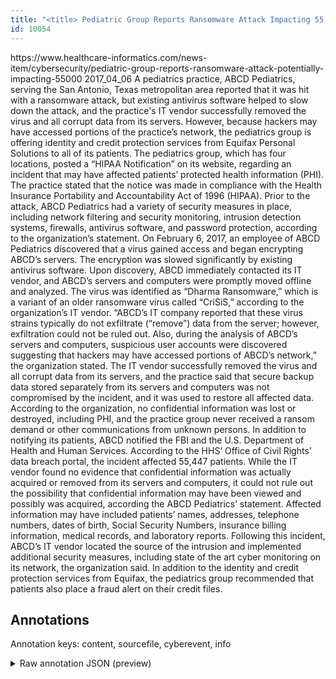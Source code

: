 ```yaml
---
title: "<title> Pediatric Group Reports Ransomware Attack Impacting 55,000 Patients’ Data  </title>"
id: 10054
---
```


<title> Pediatric Group Reports Ransomware Attack Impacting 55,000 Patients’ Data  </title>
<source> https://www.healthcare-informatics.com/news-item/cybersecurity/pediatric-group-reports-ransomware-attack-potentially-impacting-55000 </source>
<date> 2017_04_06 </date>
<text>
A pediatrics practice, ABCD Pediatrics, serving the San Antonio, Texas metropolitan area reported that it was hit with a ransomware attack, but existing antivirus software helped to slow down the attack, and the practice's IT vendor successfully removed the virus and all corrupt data from its servers. However, because hackers may have accessed portions of the practice’s network, the pediatrics group is offering identity and credit protection services from Equifax Personal Solutions to all of its patients.
The pediatrics group, which has four locations, posted a “HIPAA Notification” on its website, regarding an incident that may have affected patients’ protected health information (PHI). The practice stated that the notice was made in compliance with the Health Insurance Portability and Accountability Act of 1996 (HIPAA).
Prior to the attack, ABCD Pediatrics had a variety of security measures in place, including network filtering and security monitoring, intrusion detection systems, firewalls, antivirus software, and password protection, according to the organization’s statement.
On February 6, 2017, an employee of ABCD Pediatrics discovered that a virus gained access and began encrypting ABCD’s servers. The encryption was slowed significantly by existing antivirus software. Upon discovery, ABCD immediately contacted its IT vendor, and ABCD’s servers and computers were promptly moved offline and analyzed. The virus was identified as “Dharma Ransomware,” which is a variant of an older ransomware virus called “CriSiS,” according to the organization’s IT vendor.
“ABCD’s IT company reported that these virus strains typically do not exfiltrate (“remove”) data from the server; however, exfiltration could not be ruled out. Also, during the analysis of ABCD’s servers and computers, suspicious user accounts were discovered suggesting that hackers may have accessed portions of ABCD’s network,” the organization stated.
The IT vendor successfully removed the virus and all corrupt data from its servers, and the practice said that secure backup data stored separately from its servers and computers was not compromised by the incident, and it was used to restore all affected data. According to the organization, no confidential information was lost or destroyed, including PHI, and the practice group never received a ransom demand or other communications from unknown persons. In addition to notifying its patients, ABCD notified the FBI and the U.S. Department of Health and Human Services.
According to the HHS’ Office of Civil Rights’ data breach portal, the incident affected 55,447 patients.
While the IT vendor found no evidence that confidential information was actually acquired or removed from its servers and computers, it could not rule out the possibility that confidential information may have been viewed and possibly was acquired, according the ABCD Pediatrics’ statement. Affected information may have included patients’ names, addresses, telephone numbers, dates of birth, Social Security Numbers, insurance billing information, medical records, and laboratory reports.
Following this incident, ABCD’s IT vendor located the source of the intrusion and implemented additional security measures, including state of the art cyber monitoring on its network, the organization said.
In addition to the identity and credit protection services from Equifax, the pediatrics group recommended that patients also place a fraud alert on their credit files.
</text>



## Annotations

Annotation keys: content, sourcefile, cyberevent, info

<details>
<summary>Raw annotation JSON (preview)</summary>

```json
{
  "content": "A pediatrics practice, ABCD Pediatrics, serving the San Antonio, Texas metropolitan area reported that it was hit with a ransomware attack, but existing antivirus software helped to slow down the attack, and the practice's IT vendor successfully removed the virus and all corrupt data from its servers. However, because hackers may have accessed portions of the practice\u2019s network, the pediatrics group is offering identity and credit protection services from Equifax Personal Solutions to all of its patients. The pediatrics group, which has four locations, posted a \u201cHIPAA Notification\u201d on its website, regarding an incident that may have affected patients\u2019 protected health information (PHI). The practice stated that the notice was made in compliance with the Health Insurance Portability and Accountability Act of 1996 (HIPAA). Prior to the attack, ABCD Pediatrics had a variety of security measures in place, including network filtering and security monitoring, intrusion detection systems, firewalls, antivirus software, and password protection, according to the organization\u2019s statement. On February 6, 2017, an employee of ABCD Pediatrics discovered that a virus gained access and began encrypting ABCD\u2019s servers. The encryption was slowed significantly by existing antivirus software. Upon discovery, ABCD immediately contacted its IT vendor, and ABCD\u2019s servers and computers were promptly moved offline and analyzed. The virus was identified as \u201cDharma Ransomware,\u201d which is a variant of an older ransomware virus called \u201cCriSiS,\u201d according to the organization\u2019s IT vendor. \u201cABCD\u2019s IT company reported that these virus strains typically do not exfiltrate (\u201cremove\u201d) data from the server; however, exfiltration could not be ruled out. Also, during the analysis of ABCD\u2019s servers and computers, suspicious user accounts were discovered suggesting that hackers may have accessed portions of ABCD\u2019s network,\u201d the organization stated. The IT vendor successfully removed the virus and all corrupt data from its servers, and the practice said that secure backup data stored separately from its servers and computers was not compromised by the incident, and it was used to restore all affected data. According to the organization, no confidential information was lost or destroyed, including PHI, and the practice group never received a ransom demand or other communications from unknown persons. In addition to notifying its patients, ABCD notified the FBI and the U.S. Department of Health and Human Services. According to the HHS\u2019 Office of Civil Rights\u2019 data breach portal, the incident affected 55,447 patients. While the IT vendor found no evidence that confidential information was actually acquired or removed from its servers and computers, it could not rule out the possibility that confidential information may have been viewed and possibly was acquired, according the ABCD Pediatrics\u2019 statement. Affected information may have included patients\u2019 names, addresses, telephone numbers, dates of birth, Social Security Numbers, insurance billing information, medical records, and laboratory reports. Following this incident, ABCD\u2019s IT vendor located the source of the intrusion and implemented additional security measures, including state of the art cyber monitoring on its network, the organization said. In addition to the identity and credit protection services from Equifax, the pediatrics group recommended that patients also place a fraud alert on their credit files.",
  "sourcefile": "10054.txt",
  "cyberevent": {
    "hopper": [
      {
        "index": 0,
        "relation": "Same",
        "events": [
          {
            "index": "E3",
            "type": "Attack",
            "realis": "Other",
            "nugget": {
              "startOffset": 332,
              "index": "T6",
              "endOffset": 345,
              "text
```
</details>
